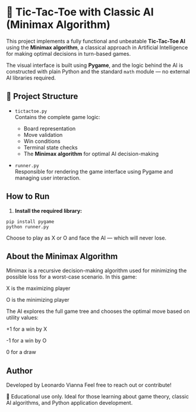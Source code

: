 # 🧠 Tic-Tac-Toe with Classic AI (Minimax Algorithm)

This project implements a fully functional and unbeatable **Tic-Tac-Toe AI** using the **Minimax algorithm**, a classical approach in Artificial Intelligence for making optimal decisions in turn-based games.

The visual interface is built using **Pygame**, and the logic behind the AI is constructed with plain Python and the standard `math` module — no external AI libraries required.

## 📂 Project Structure

- `tictactoe.py`  
  Contains the complete game logic:
  - Board representation
  - Move validation
  - Win conditions
  - Terminal state checks
  - The **Minimax algorithm** for optimal AI decision-making

- `runner.py`  
  Responsible for rendering the game interface using Pygame and managing user interaction.

## How to Run

1. **Install the required library:**

```
pip install pygame
python runner.py
```

Choose to play as X or O and face the AI — which will never lose.

## About the Minimax Algorithm
Minimax is a recursive decision-making algorithm used for minimizing the possible loss for a worst-case scenario. In this game:

X is the maximizing player

O is the minimizing player

The AI explores the full game tree and chooses the optimal move based on utility values:

+1 for a win by X

-1 for a win by O

0 for a draw

## Author
Developed by Leonardo Vianna
Feel free to reach out or contribute!

📌 Educational use only. Ideal for those learning about game theory, classic AI algorithms, and Python application development.

